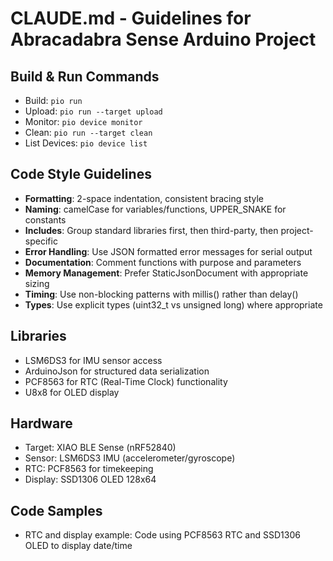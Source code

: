 # CLAUDE.md - Guidelines for Abracadabra Sense Arduino Project

## Build & Run Commands
- Build: `pio run`
- Upload: `pio run --target upload`
- Monitor: `pio device monitor`
- Clean: `pio run --target clean`
- List Devices: `pio device list`

## Code Style Guidelines
- **Formatting**: 2-space indentation, consistent bracing style
- **Naming**: camelCase for variables/functions, UPPER_SNAKE for constants
- **Includes**: Group standard libraries first, then third-party, then project-specific
- **Error Handling**: Use JSON formatted error messages for serial output
- **Documentation**: Comment functions with purpose and parameters
- **Memory Management**: Prefer StaticJsonDocument with appropriate sizing
- **Timing**: Use non-blocking patterns with millis() rather than delay()
- **Types**: Use explicit types (uint32_t vs unsigned long) where appropriate

## Libraries
- LSM6DS3 for IMU sensor access
- ArduinoJson for structured data serialization
- PCF8563 for RTC (Real-Time Clock) functionality
- U8x8 for OLED display

## Hardware
- Target: XIAO BLE Sense (nRF52840)
- Sensor: LSM6DS3 IMU (accelerometer/gyroscope)
- RTC: PCF8563 for timekeeping
- Display: SSD1306 OLED 128x64

## Code Samples
- RTC and display example: Code using PCF8563 RTC and SSD1306 OLED to display date/time